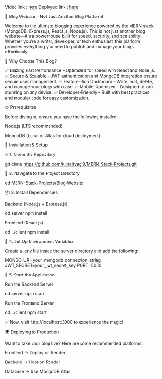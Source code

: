 Video link : [here](https://www.loom.com/share/b5e64821c64b4daeaf26359410c1e008?sid=79923855-65c7-4f31-b6d0-303534a2dfca)
Deployed link : [here](https://cineverse-blog.onrender.com/) 


🚀 Blog Website – Not Just Another Blog Platform!

Welcome to the ultimate blogging experience powered by the MERN stack (MongoDB, Express.js, React.js, Node.js). This is not just another blog website—it's a powerhouse built for speed, security, and scalability! Whether you're a writer, developer, or tech enthusiast, this platform provides everything you need to publish and manage your blogs effortlessly.

🌟 Why Choose This Blog?

✅ Blazing Fast Performance – Optimized for speed with React and Node.js.
✅ Secure & Scalable – JWT authentication and MongoDB integration ensure secure user management.
✅ Feature-Rich Dashboard – Write, edit, delete, and manage your blogs with ease.
✅ Mobile-Optimized – Designed to look stunning on any device.
✅ Developer-Friendly – Built with best practices and modular code for easy customization.

⚙️ Prerequisites

Before diving in, ensure you have the following installed:

Node.js (LTS recommended)

MongoDB (Local or Atlas for cloud deployment)

🚀 Installation & Setup

🔥 1. Clone the Repository

git clone https://github.com/kunaltyagi9/MERN-Stack-Projects.git

📂 2. Navigate to the Project Directory

cd MERN-Stack-Projects/Blog-Website

📦 3. Install Dependencies

Backend (Node.js + Express.js)

cd server
npm install

Frontend (React.js)

cd ../client
npm install

🔑 4. Set Up Environment Variables

Create a .env file inside the server directory and add the following:

MONGO_URI=your_mongodb_connection_string
JWT_SECRET=your_jwt_secret_key
PORT=5000

🚀 5. Start the Application

Run the Backend Server

cd server
npm start

Run the Frontend Server

cd ../client
npm start

✅ Now, visit http://localhost:3000 to experience the magic!

🌍 Deploying to Production

Want to take your blog live? Here are some recommended platforms:

Frontend → Deploy on Render 

Backend → Host on Render

Database → Use MongoDB Atlas
